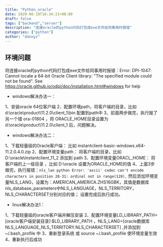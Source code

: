 ```yaml
---
title: "Python_oracle"
date: 2020-06-10T16:34:21+08:00
draft: false
tags: ["backend","server"]
description: "连接oracle的python代码打包成exe文件给同事用时报错"
categories: ["python"]
author: "dannyz"
---
```

## 环境问题
将连接oracle的python代码打包成exe文件给同事用时报错：Error: DPI-1047: Cannot locate a 64-bit Oracle Client library: "The specified module could not be found". See https://oracle.github.io/odpi/doc/installation.html#windows for help

- windows解决办法一：


1、安装oracle 64位客户端
2、配置环境path，将客户端的目录，比如d:\oracle\product\11.2.0\client_1\bin 配置到path中
3、前面两步做完，执行报了另一个错 ora-01804 ，将 ORACLE_HOME目录设置为 d:\oracle\product\11.2.0\client_1 后，问题解决。
 
- windows解决办法二：
  
1、下载轻量级的Oracle客户端：
      比如 instantclient-basic-windows.x64-11.2.0.4.0.zip
2、配置环境变量path：
      将客户端的目录，比如 D:\oracle\instantclient_11_2 添加到 path
3、配置环境变量ORACL_HOME：
     将客户端的上一级目录 ，比如 D:\oracle 设置为ORACLE_HOME的值
4、上面3步做完，执行报错：```nls_lan python Error: 'ascii' codec can't encode characters in position 28-31: ordinal not in range(128),```
    然后添加环境变量NLS_LANG，设置为：AMERICAN_AMERICA.ZHS16GBK，其值是数据库nls_database_parameters中NLS_LANGUAGE，NLS_TERRITORY，NLS_CHARACTERSET分别对应的值；
    设置完成后执行成功。
 
- linux解决办法1：


1、下载轻量级的oracle客户端并解压安装
2、配置环境变量LD_LIBRARY_PATH=[oracle客户端安装目录]:$LD_LIBRARY_PATH ，NLS_LANG=[oracle数据库NLS_LANGUAGE_NLS_TERRITORY.NLS_CHARACTERSET] ,并添加到 ~/.bash_profile 中
3、重新登录系统 或 source ~/.bash_profile 使环境变量生效
4、重新执行后成功
 